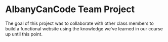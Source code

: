 # AlbanyCanCode Team Project

The goal of this project was to collaborate with
other class members to build a functional website
using the knowledge we've learned in our course
up until this point.